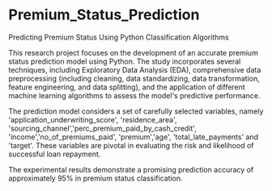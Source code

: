 # Premium_Status_Prediction
Predicting Premium Status Using Python Classification Algorithms

This research project focuses on the development of an accurate premium status prediction model using Python. The study incorporates several techniques, including Exploratory Data Analysis (EDA), comprehensive data preprocessing (including cleaning, data standardizing, data transformation, feature engineering, and data splitting), and the application of different machine learning algorithms to assess the model's predictive performance.

The prediction model considers a set of carefully selected variables, namely 'application_underwriting_score', 'residence_area', 'sourcing_channel','perc_premium_paid_by_cash_credit', 'income','no_of_premiums_paid', 'premium','age', 'total_late_payments' and 'target'. These variables are pivotal in evaluating the risk and likelihood of successful loan repayment.

The experimental results demonstrate a promising prediction accuracy of approximately 95% in premium status classification.
